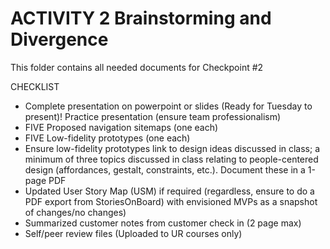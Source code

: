 # ACTIVITY 2 Brainstorming and Divergence
This folder contains all needed documents for Checkpoint #2

CHECKLIST
- Complete presentation on powerpoint or slides (Ready for Tuesday to present)! Practice presentation (ensure team professionalism)
- FIVE Proposed navigation sitemaps (one each)
- FIVE Low-fidelity prototypes (one each)
- Ensure low-fidelity prototypes link to design ideas discussed in class; a minimum of three topics discussed in class relating to people-centered design (affordances, gestalt, constraints, etc.). Document these in a 1-page PDF
- Updated User Story Map (USM) if required (regardless, ensure to do a PDF export from StoriesOnBoard) with envisioned MVPs as a snapshot of changes/no changes)
- Summarized customer notes from customer check in (2 page max)
- Self/peer review files (Uploaded to UR courses only)

